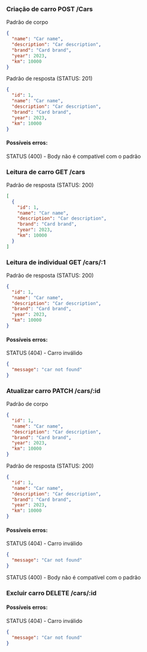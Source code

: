 ### Criação de carro POST /Cars

Padrão de corpo

```json
{
  "name": "Car name",
  "description": "Car description",
  "brand": "Card brand",
  "year": 2023,
  "km": 10000
}
```

Padrão de resposta (STATUS: 201)

```json
{
  "id": 1,
  "name": "Car name",
  "description": "Car description",
  "brand": "Card brand",
  "year": 2023,
  "km": 10000
}
```

#### Possíveis erros:

STATUS (400) - Body não é compatível com o padrão

### Leitura de carro GET /cars

Padrão de resposta (STATUS: 200)

```json
[
  {
    "id": 1,
    "name": "Car name",
    "description": "Car description",
    "brand": "Card brand",
    "year": 2023,
    "km": 10000
  }
]
```

### Leitura de individual GET /cars/:1

Padrão de resposta (STATUS: 200)

```json
{
  "id": 1,
  "name": "Car name",
  "description": "Car description",
  "brand": "Card brand",
  "year": 2023,
  "km": 10000
}
```

#### Possíveis erros:

STATUS (404) - Carro inválido

```json
{
  "message": "car not found"
}
```

### Atualizar carro PATCH /cars/:id

Padrão de corpo

```json
{
  "id": 1,
  "name": "Car name",
  "description": "Car description",
  "brand": "Card brand",
  "year": 2023,
  "km": 10000
}
```

Padrão de resposta (STATUS: 200)

```json
{
  "id": 1,
  "name": "Car name",
  "description": "Car description",
  "brand": "Card brand",
  "year": 2023,
  "km": 10000
}
```

#### Possíveis erros:

STATUS (404) - Carro inválido

```json
{
  "message": "Car not found"
}
```

STATUS (400) - Body não é compatível com o padrão

### Excluir carro DELETE /cars/:id

#### Possíveis erros:

STATUS (404) - Carro inválido

```json
{
  "message": "Car not found"
}
```
